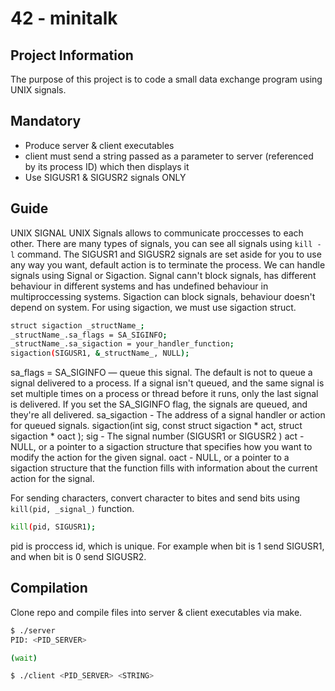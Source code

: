 # 42 - minitalk

## Project Information
The purpose of this project is to code a small data exchange program using UNIX signals.

## Mandatory

- Produce server & client executables
- client must send a string passed as a parameter to server (referenced by its process ID) which then displays it
- Use SIGUSR1 & SIGUSR2 signals ONLY

## Guide

UNIX SIGNAL
UNIX Signals allows to communicate proccesses to each other. There are many types of signals, you can see all signals using ```kill -l``` command. 
The SIGUSR1 and SIGUSR2 signals are set aside for you to use any way you want, default action is to terminate the process.
We can handle signals using Signal or Sigaction.
Signal cann't block signals, has different behaviour in different systems and has undefined behaviour in multiproccessing systems. 
Sigaction can block signals, behaviour doesn't depend on system.
For using sigaction, we must use sigaction struct.
```sh
struct sigaction _structName_;
_structName_.sa_flags = SA_SIGINFO;
_structName_.sa_sigaction = your_handler_function;
sigaction(SIGUSR1, &_structName_, NULL);
```
sa_flags = SA_SIGINFO — queue this signal. The default is not to queue a signal delivered to a process. If a signal isn't queued, and the same signal is set multiple times on a process or thread before it runs, only the last signal is delivered. If you set the SA_SIGINFO flag, the signals are queued, and they're all delivered.
sa_sigaction - The address of a signal handler or action for queued signals.
sigaction(int sig, const struct sigaction * act, struct sigaction * oact );
sig - The signal number (SIGUSR1 or SIGUSR2 )
act - NULL, or a pointer to a sigaction structure that specifies how you want to modify the action for the given signal.
oact - NULL, or a pointer to a sigaction structure that the function fills with information about the current action for the signal.

For sending characters, convert character to bites and send bits using ```kill(pid, _signal_)``` function.
```sh
kill(pid, SIGUSR1);
```
pid is proccess id, which is unique.
For example when bit is 1 send SIGUSR1, and when bit is 0 send SIGUSR2.

## Compilation

Clone repo and compile files into server & client executables via make.
```sh
$ ./server
PID: <PID_SERVER>

(wait)
```

```sh
$ ./client <PID_SERVER> <STRING>
```
